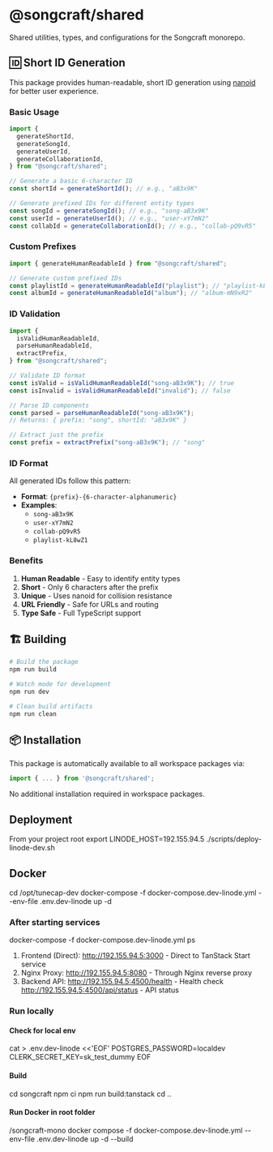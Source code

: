 # @songcraft/shared

Shared utilities, types, and configurations for the Songcraft monorepo.

## 🆔 Short ID Generation

This package provides human-readable, short ID generation using [nanoid](https://github.com/ai/nanoid) for better user experience.

### Basic Usage

```typescript
import {
  generateShortId,
  generateSongId,
  generateUserId,
  generateCollaborationId,
} from "@songcraft/shared";

// Generate a basic 6-character ID
const shortId = generateShortId(); // e.g., "aB3x9K"

// Generate prefixed IDs for different entity types
const songId = generateSongId(); // e.g., "song-aB3x9K"
const userId = generateUserId(); // e.g., "user-xY7mN2"
const collabId = generateCollaborationId(); // e.g., "collab-pQ9vR5"
```

### Custom Prefixes

```typescript
import { generateHumanReadableId } from "@songcraft/shared";

// Generate custom prefixed IDs
const playlistId = generateHumanReadableId("playlist"); // "playlist-kL8wZ1"
const albumId = generateHumanReadableId("album"); // "album-mN9xR2"
```

### ID Validation

```typescript
import {
  isValidHumanReadableId,
  parseHumanReadableId,
  extractPrefix,
} from "@songcraft/shared";

// Validate ID format
const isValid = isValidHumanReadableId("song-aB3x9K"); // true
const isInvalid = isValidHumanReadableId("invalid"); // false

// Parse ID components
const parsed = parseHumanReadableId("song-aB3x9K");
// Returns: { prefix: "song", shortId: "aB3x9K" }

// Extract just the prefix
const prefix = extractPrefix("song-aB3x9K"); // "song"
```

### ID Format

All generated IDs follow this pattern:

- **Format**: `{prefix}-{6-character-alphanumeric}`
- **Examples**:
  - `song-aB3x9K`
  - `user-xY7mN2`
  - `collab-pQ9vR5`
  - `playlist-kL8wZ1`

### Benefits

1. **Human Readable** - Easy to identify entity types
2. **Short** - Only 6 characters after the prefix
3. **Unique** - Uses nanoid for collision resistance
4. **URL Friendly** - Safe for URLs and routing
5. **Type Safe** - Full TypeScript support

## 🏗️ Building

```bash
# Build the package
npm run build

# Watch mode for development
npm run dev

# Clean build artifacts
npm run clean
```

## 📦 Installation

This package is automatically available to all workspace packages via:

```typescript
import { ... } from '@songcraft/shared';
```

No additional installation required in workspace packages.

## Deployment

From your project root
export LINODE_HOST=192.155.94.5
./scripts/deploy-linode-dev.sh

## Docker

cd /opt/tunecap-dev
docker-compose -f docker-compose.dev-linode.yml --env-file .env.dev-linode up -d

### After starting services

docker-compose -f docker-compose.dev-linode.yml ps

1. Frontend (Direct):
   http://192.155.94.5:3000 - Direct to TanStack Start service
2. Nginx Proxy:
   http://192.155.94.5:8080 - Through Nginx reverse proxy
3. Backend API:
   http://192.155.94.5:4500/health - Health check
   http://192.155.94.5:4500/api/status - API status

### Run locally

#### Check for local env

cat > .env.dev-linode <<'EOF'
POSTGRES_PASSWORD=localdev
CLERK_SECRET_KEY=sk_test_dummy
EOF

#### Build

cd songcraft
npm ci
npm run build:tanstack
cd ..

#### Run Docker in root folder

/songcraft-mono
docker compose -f docker-compose.dev-linode.yml --env-file .env.dev-linode up -d --build
